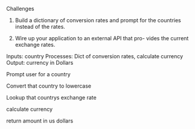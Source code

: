 Challenges

1. Build a dictionary of conversion rates and prompt for
the countries instead of the rates.

2. Wire up your application to an external API that pro-
vides the current exchange rates.

Inputs: country
Processes: Dict of conversion rates, calculate currency
Output: currency in Dollars

Prompt user for a country

Convert that country to lowercase

Lookup that countrys exchange rate

calculate currency

return amount in us dollars
